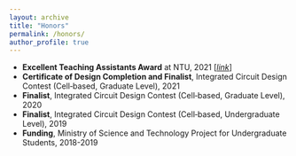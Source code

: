 ```yaml
---
layout: archive
title: "Honors"
permalink: /honors/
author_profile: true
---
```


- **Excellent Teaching Assistants Award** at NTU, 2021 [[*link*]](https://sites.google.com/view/109-1ta/109-1-%E5%82%91%E5%87%BA%E6%95%99%E5%AD%B8%E5%8A%A9%E7%90%86/109-1-c%E9%A1%9E%E5%82%91%E5%87%BA%E6%95%99%E5%AD%B8%E5%8A%A9%E7%90%86?authuser=0#h.erdke917pzqe)  
- **Certificate of Design Completion and Finalist**, Integrated Circuit Design Contest (Cell‑based, Graduate Level), 2021  
- **Finalist**, Integrated Circuit Design Contest (Cell‑based, Graduate Level), 2020  
- **Finalist**, Integrated Circuit Design Contest (Cell‑based, Undergraduate Level), 2019  
- **Funding**, Ministry of Science and Technology Project for Undergraduate Students, 2018-2019  

<!-- - **3rd Place**, Singing Contest at NTUEE, 2018  
- **2nd place**, Singing Contest at NTUEE, 2016   -->
